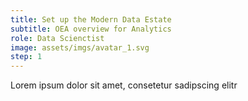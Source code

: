 ```yaml
---
title: Set up the Modern Data Estate
subtitle: OEA overview for Analytics
role: Data Scienctist
image: assets/imgs/avatar_1.svg
step: 1
---
```

Lorem ipsum dolor sit amet, consetetur sadipscing elitr